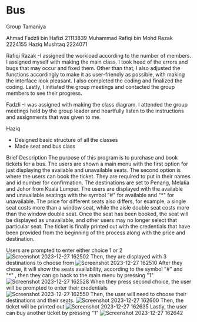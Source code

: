# Bus
Group Tamaniya

Ahmad Fadzli bin Hafizi 21113839
Muhammad Rafiqi bin Mohd Razak 2224155
Haziq Mushtaq 2224071

Rafiqi Razak
-I assigned the workload according to the number of members. I assigned myself with making the main class. I took heed of the errors and bugs that may occur and fixed them. Other than that, I also adjusted the functions accordingly to make it as user-friendly as possible, with making the interface look pleasant. I also completed the coding and finalized the coding. Lastly, I initiated the group meetings and contacted the group members to see their progress. 

Fadzli
-I was assigned with making the class diagram. I attended the group meetings held by the group leader and heartfully listen to the instructions and assignments that was given to me. 

Haziq
- Designed basic structure of all the classes
- Made seat and bus class

Brief Description
The purpose of this program is to purchase and book tickets for a bus. The users are shown a main menu with the first option for just displaying the available and unavailable seats. The second option is where the users can book the ticket. They are required to put in their names and id number for confirmation. The destinations are set to Penang, Melaka and Johor from Kuala Lumpur. The users are displayed with the available and unavailable seatings with the symbol "#" for available and "*" for unavailable. The price for different seats also differs, for example, a single seat costs more than a window seat, while the aisle double seat costs more than the window double seat. Once the seat has been booked, the seat will be displayed as unavailable, and other users may no longer select that particular seat. The ticket is finally printed out with the credentials that have been provided from the beginning of the process along with the price and destination.


Users are prompted to enter either choice 1 or 2
![Screenshot 2023-12-27 162502](https://github.com/iamhaziq/Bus/assets/139891444/167a4333-3686-4bf7-81f5-e7060a675da1)
Then, they are displayed with 3 destinations to choose from
![Screenshot 2023-12-27 162510](https://github.com/iamhaziq/Bus/assets/139891444/4181e42d-b26e-42c9-b1cc-f16c77e4c0bf)
After they chose, it will show the seats availability, according to the symbol "#" and "*" , then they can go back to the main menu by pressing "1"
![Screenshot 2023-12-27 162528](https://github.com/iamhaziq/Bus/assets/139891444/f4db1100-224d-4173-ac23-d71f4e719222)
When they press second choice, the user will be prompted to enter their credentials
![Screenshot 2023-12-27 162550](https://github.com/iamhaziq/Bus/assets/139891444/80cc12a0-7cdf-4689-8626-cb8742caed8e)
Then, the user will need to choose their destinations and their seats.
![Screenshot 2023-12-27 162600](https://github.com/iamhaziq/Bus/assets/139891444/57f2cfaf-b9b5-4638-b83b-8fd16854367f)
Then, the ticket will be printed out
![Screenshot 2023-12-27 162635](https://github.com/iamhaziq/Bus/assets/139891444/cf922fed-517c-4cc1-b66d-a0eec3ff2d06)
Lastly, the user can buy another ticket by pressing "1"
![Screenshot 2023-12-27 162642](https://github.com/iamhaziq/Bus/assets/139891444/f2f5c342-2123-4cc3-8189-ec259d140571)

